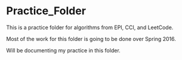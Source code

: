 # Practice_Folder
This is a practice folder for algorithms from EPI, CCI, and LeetCode.

Most of the work for this folder is going to be done over Spring 2016.

Will be documenting my practice in this folder.
